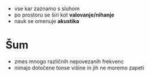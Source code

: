 - vse kar zaznamo s sluhom
- po prostoru se širi kot **valovanje/nihanje** 
- nauk se omenuje **akustika**

# Šum
- zmes mnogo različnih nepovezanih frekvenc
- nimajo določene tonse višine in jih ne moremo zapeti